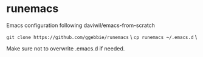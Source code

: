 # runemacs
Emacs configuration following daviwil/emacs-from-scratch

`git clone https://github.com/ggebbie/runemacs` \\
`cp runemacs ~/.emacs.d` \\

Make sure not to overwrite .emacs.d if needed.
